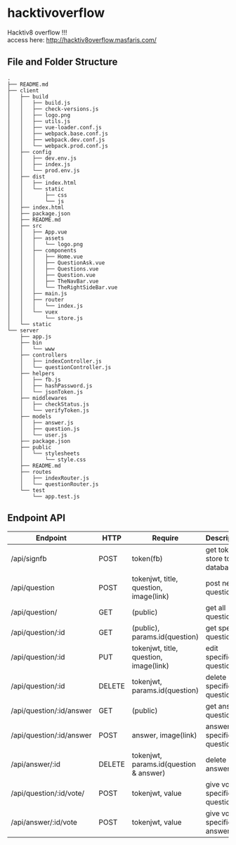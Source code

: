 # hacktivoverflow
Hacktiv8 overflow !!!  
access here: http://hacktiv8overflow.masfaris.com/

## File and Folder Structure  
```
.
├── README.md
├── client
│   ├── build
│   │   ├── build.js
│   │   ├── check-versions.js
│   │   ├── logo.png
│   │   ├── utils.js
│   │   ├── vue-loader.conf.js
│   │   ├── webpack.base.conf.js
│   │   ├── webpack.dev.conf.js
│   │   └── webpack.prod.conf.js
│   ├── config
│   │   ├── dev.env.js
│   │   ├── index.js
│   │   └── prod.env.js
│   ├── dist
│   │   ├── index.html
│   │   └── static
│   │       ├── css
│   │       └── js
│   ├── index.html
│   ├── package.json
│   ├── README.md
│   ├── src
│   │   ├── App.vue
│   │   ├── assets
│   │   │   └── logo.png
│   │   ├── components
│   │   │   ├── Home.vue
│   │   │   ├── QuestionAsk.vue
│   │   │   ├── Questions.vue
│   │   │   ├── Question.vue
│   │   │   ├── TheNavBar.vue
│   │   │   └── TheRightSideBar.vue
│   │   ├── main.js
│   │   ├── router
│   │   │   └── index.js
│   │   └── vuex
│   │       └── store.js
│   └── static
└── server
    ├── app.js
    ├── bin
    │   └── www
    ├── controllers
    │   ├── indexController.js
    │   └── questionController.js
    ├── helpers
    │   ├── fb.js
    │   ├── hashPassword.js
    │   └── jsonToken.js
    ├── middlewares
    │   ├── checkStatus.js
    │   └── verifyToken.js
    ├── models
    │   ├── answer.js
    │   ├── question.js
    │   └── user.js
    ├── package.json
    ├── public
    │   └── stylesheets
    │       └── style.css
    ├── README.md
    ├── routes
    │   ├── indexRouter.js
    │   └── questionRouter.js
    └── test
        └── app.test.js
```

## Endpoint API
| Endpoint       | HTTP   | Require                  | Description         |
|----------------|--------|--------------------------|---------------------|
| /api/signfb    | POST   | token(fb)                | get token & store to database |
| /api/question  | POST   | tokenjwt, title, question, image(link) | post new question |
| /api/question/ | GET    | (public)                 | get all question |
| /api/question/:id | GET | (public), params.id(question) | get specific question |
| /api/question/:id | PUT | tokenjwt, title, question, image(link) | edit specific question |
| /api/question/:id | DELETE | tokenjwt, params.id(question) | delete specific question |
| /api/question/:id/answer | GET | (public)           | get answer question |
| /api/question/:id/answer | POST | answer, image(link) | answer specific question |
| /api/answer/:id | DELETE | tokenjwt, params.id(question & answer) | delete answer |
| /api/question/:id/vote/ | POST | tokenjwt, value | give vote specific question |
| /api/answer/:id/vote | POST | tokenjwt, value | give vote specific answer |